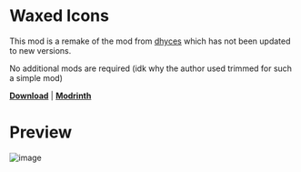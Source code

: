 # Waxed Icons

This mod is a remake of the mod from [dhyces](https://modrinth.com/mod/waxed-icons) which has not been updated to new versions. 

No additional mods are required (idk why the author used trimmed for such a simple mod)

**[Download](https://github.com/FanyaOff/WaxedIcons/releases/tag/1.0)** | **[Modrinth](https://modrinth.com/mod/waxedicons)**

# Preview

![image](https://github.com/user-attachments/assets/a623db3d-1e4a-4897-ac99-5e77176915c8)


